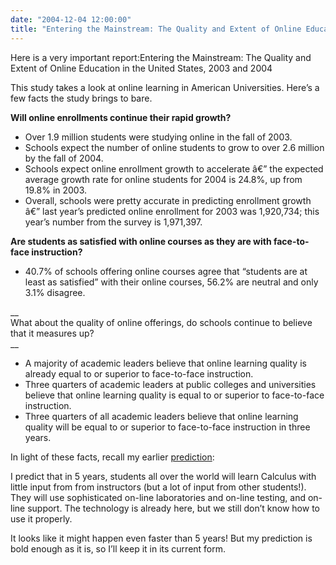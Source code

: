```yaml
---
date: "2004-12-04 12:00:00"
title: "Entering the Mainstream: The Quality and Extent of Online Education in the United States, 2003 and 2004"
---
```




Here is a very important report:Entering the Mainstream: The Quality and Extent of Online Education in the United States, 2003 and 2004

This study takes a look at online learning in American Universities. Here&rsquo;s a few facts the study brings to bare.

> 
__Will online enrollments continue their rapid growth?__

- Over 1.9 million students were studying online in the fall of 2003. 
- Schools expect the number of online students to grow to over 2.6 million by the fall of 2004. 
- Schools expect online enrollment growth to accelerate â€” the expected average growth rate for online students for 2004 is 24.8%, up from 19.8% in 2003. 
- Overall, schools were pretty accurate in predicting enrollment growth â€” last year&rsquo;s predicted online enrollment for 2003 was 1,920,734; this year&rsquo;s number from the survey is 1,971,397. 


__Are students as satisfied with online courses as they are with face-to-face instruction?__

- 40.7% of schools offering online courses agree that &ldquo;students are at least as satisfied&rdquo; with their online courses, 56.2% are neutral and only 3.1% disagree.


__<br/>
What about the quality of online offerings, do schools continue to believe that it measures up?<br/>
__

- A majority of academic leaders believe that online learning quality is already equal to or superior to face-to-face instruction. 
- Three quarters of academic leaders at public colleges and universities believe that online learning quality is equal to or superior to face-to-face instruction.
- Three quarters of all academic leaders believe that online learning quality will be equal to or superior to face-to-face instruction in three years. 




In light of these facts, recall my earlier [prediction](/lemire/blog/2004/11/14/sebastien-paquet-on-blogs-and-wikis/):

> 
I predict that in 5 years, students all over the world will learn Calculus with little input from from instructors (but a lot of input from other students!). They will use sophisticated on-line laboratories and on-line testing, and on-line support. The technology is already here, but we still don&rsquo;t know how to use it properly.


It looks like it might happen even faster than 5 years! But my prediction is bold enough as it is, so I&rsquo;ll keep it in its current form.

